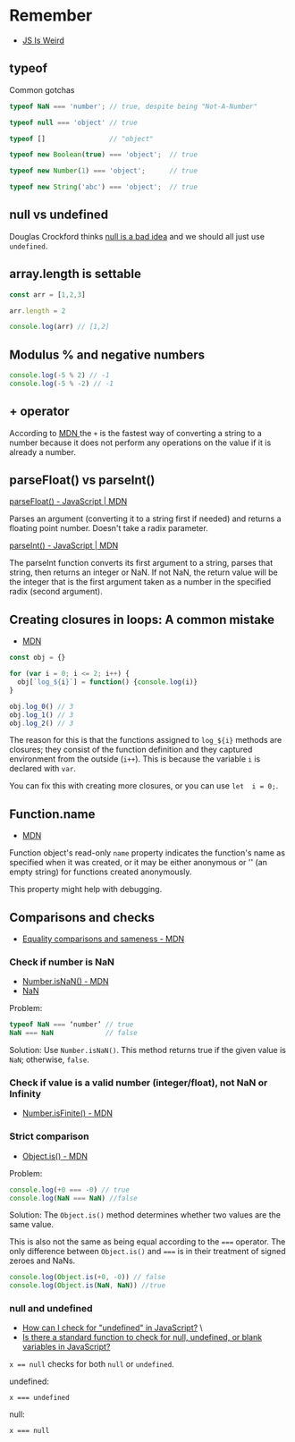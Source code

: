 # Remember

* [JS Is Weird](https://jsisweird.com/)

## typeof

Common gotchas

```js
typeof NaN === 'number'; // true, despite being "Not-A-Number"

typeof null === 'object' // true

typeof []                // "object"

typeof new Boolean(true) === 'object';  // true 

typeof new Number(1) === 'object';      // true

typeof new String('abc') === 'object';  // true
```

## null vs undefined

Douglas Crockford thinks [null is a bad idea](https://www.youtube.com/watch?v=PSGEjv3Tqo0&feature=youtu.be&t=9m21s) and
we should all just use `undefined`.


## array.length is settable

```js
const arr = [1,2,3]

arr.length = 2

console.log(arr) // [1,2]
```

## Modulus % and negative numbers

```js
console.log(-5 % 2) // -1
console.log(-5 % -2) // -1
```

## + operator

According to [MDN
](https://developer.mozilla.org/en-US/docs/Web/JavaScript/Reference/Operators/Arithmetic_Operators#Unary_plus) the `+`
is the fastest way of converting a string to a number because it does not perform any operations on the value if it is
already a number.

## parseFloat() vs parseInt()

[parseFloat() - JavaScript | MDN](https://developer.mozilla.org/en-US/docs/Web/JavaScript/Reference/Global_Objects/parseFloat)

Parses an argument (converting it to a string first if needed) and returns a floating point number. Doesn't take a radix parameter.

[parseInt() - JavaScript | MDN](https://developer.mozilla.org/en-US/docs/Web/JavaScript/Reference/Global_Objects/parseInt)

The parseInt function converts its first argument to a string, parses that string, then returns an integer or NaN. If not NaN, the return value will be the integer that is the first argument taken as a number in the specified radix (second argument).

## Creating closures in loops: A common mistake

* [MDN](https://developer.mozilla.org/en-US/docs/Web/JavaScript/Closures#creating_closures_in_loops_a_common_mistake)

```js
const obj = {}

for (var i = 0; i <= 2; i++) {
  obj[`log_${i}`] = function() {console.log(i)}
}

obj.log_0() // 3
obj.log_1() // 3
obj.log_2() // 3
```

The reason for this is that the functions assigned to `log_${i}` methods are closures; they consist of the function
definition and they captured environment from the outside (`i++`). This is because the variable `i` is declared with
`var`.

You can fix this with creating more closures, or you can use `let  i = 0;`.

## Function.name

* [MDN](https://developer.mozilla.org/en-US/docs/Web/JavaScript/Reference/Global_Objects/Function/name)

Function object's read-only `name` property indicates the function's name as specified when it was created, or it may be
either anonymous or '' (an empty string) for functions created anonymously.

This property might help with debugging.

## Comparisons and checks

* [Equality comparisons and sameness - MDN](https://developer.mozilla.org/en-US/docs/Web/JavaScript/Equality_comparisons_and_sameness)

### Check if number is NaN

* [Number.isNaN() - MDN](https://developer.mozilla.org/en-US/docs/Web/JavaScript/Reference/Global_Objects/isNaN) 
* [NaN](https://developer.mozilla.org/en-US/docs/Web/JavaScript/Reference/Global_Objects/NaN)

Problem:

```js
typeof NaN === ‘number’ // true
NaN === NaN             // false
```

Solution: Use `Number.isNaN()`. This method returns true if the given value is `NaN`; otherwise, `false`.

### Check if value is a valid number (integer/float), not NaN or Infinity

* [Number.isFinite() - MDN](https://developer.mozilla.org/en-US/docs/Web/JavaScript/Reference/Global_Objects/Number/isFinite)

### Strict comparison

* [Object.is() - MDN](https://developer.mozilla.org/en-US/docs/Web/JavaScript/Reference/Global_Objects/Object/is)

Problem:

```js
console.log(+0 === -0) // true
console.log(NaN === NaN) //false
```

Solution: The `Object.is()` method determines whether two values are the same value. 

This is also not the same as being equal according to the `===` operator. The only difference between `Object.is()` and
`===` is in their treatment of signed zeroes and NaNs.

```js
console.log(Object.is(+0, -0)) // false
console.log(Object.is(NaN, NaN)) //true
```

### null and undefined

* [How can I check for "undefined" in JavaScript?](https://stackoverflow.com/questions/3390396/how-can-i-check-for-undefined-in-javascript) \
* [Is there a standard function to check for null, undefined, or blank variables in JavaScript?](https://stackoverflow.com/questions/5515310/is-there-a-standard-function-to-check-for-null-undefined-or-blank-variables-in)

`x == null` checks for both `null` or `undefined`.

undefined:

`x === undefined`

null:

`x === null`

